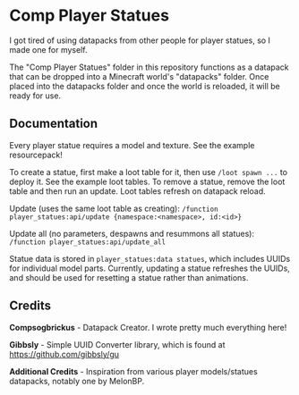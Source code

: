 # Comp Player Statues

I got tired of using datapacks from other people for player statues, so I made one for myself.

The "Comp Player Statues" folder in this repository functions as a datapack that can be dropped into a Minecraft world's "datapacks" folder. Once placed into the datapacks folder and once the world is reloaded, it will be ready for use.

## Documentation

Every player statue requires a model and texture. See the example resourcepack!

To create a statue, first make a loot table for it, then use `/loot spawn ...` to deploy it. See the example loot tables. To remove a statue, remove the loot table and then run an update. Loot tables refresh on datapack reload.

Update (uses the same loot table as creating): `/function player_statues:api/update {namespace:<namespace>, id:<id>}`

Update all (no parameters, despawns and resummons all statues): `/function player_statues:api/update_all`

Statue data is stored in `player_statues:data statues`, which includes UUIDs for individual model parts. Currently, updating a statue refreshes the UUIDs, and should be used for resetting a statue rather than animations.

## Credits

**Compsogbrickus** - Datapack Creator. I wrote pretty much everything here!

**Gibbsly** - Simple UUID Converter library, which is found at <https://github.com/gibbsly/gu>

**Additional Credits** - Inspiration from various player models/statues datapacks, notably one by MelonBP.